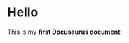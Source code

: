 <!-- ---
sidebar_label: "Hi!"
sidebar_position: 2
--- -->

# Hello

This is my **first Docusaurus document**!
